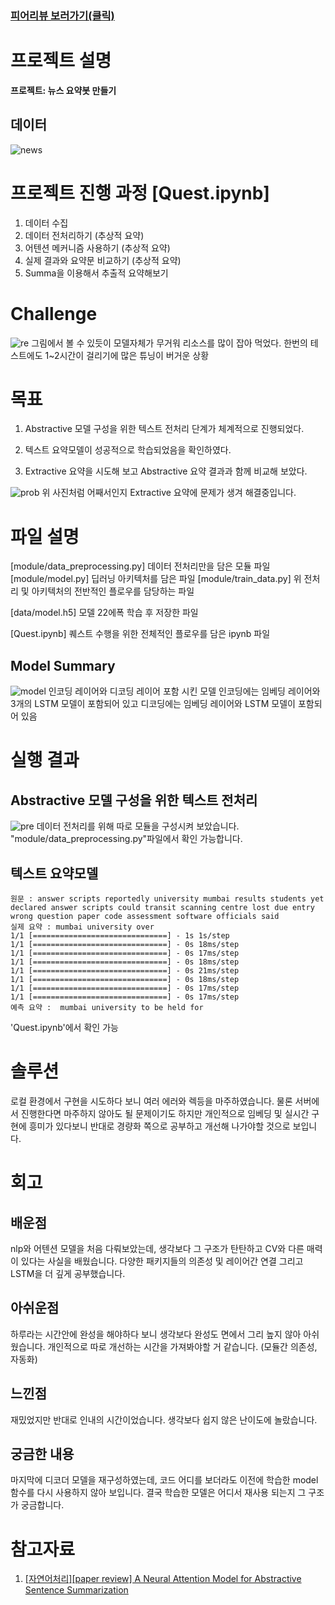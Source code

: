 ### [피어리뷰 보러가기(클릭)](PRT.md)

# 프로젝트 설명
**프로젝트: 뉴스 요약봇 만들기**


## 데이터
![news](img/news.png)

# 프로젝트 진행 과정 [Quest.ipynb]
1. 데이터 수집
2. 데이터 전처리하기 (추상적 요약)
3. 어텐션 메커니즘 사용하기 (추상적 요약)
4. 실제 결과와 요약문 비교하기 (추상적 요약)
5. Summa을 이용해서 추출적 요약해보기

# Challenge
![re](img/resource.png)
그림에서 볼 수 있듯이 모델자체가 무거워 리소스를 많이 잡아 먹었다.
한번의 테스트에도 1~2시간이 걸리기에 많은 튜닝이 버거운 상황


# 목표
1. Abstractive 모델 구성을 위한 텍스트 전처리 단계가 체계적으로 진행되었다.

2. 텍스트 요약모델이 성공적으로 학습되었음을 확인하였다.

3. Extractive 요약을 시도해 보고 Abstractive 요약 결과과 함께 비교해 보았다.

![prob](img/prob.png)
위 사진처럼 어째서인지 Extractive 요약에 문제가 생겨 해결중입니다.

# 파일 설명
[module/data_preprocessing.py]
데이터 전처리만을 담은 모듈 파일
[module/model.py]
딥러닝 아키텍처를 담은 파일
[module/train_data.py]
위 전처리 및 아키텍처의 전반적인 플로우를 담당하는 파일

[data/model.h5]
모델 22에폭 학습 후 저장한 파일

[Quest.ipynb]
퀘스트 수행을 위한 전체적인 플로우를 담은 ipynb 파일

## Model Summary
![model](img/model.png)
인코딩 레이어와 디코딩 레이어 포함 시킨 모델
인코딩에는 임베딩 레이어와 3개의 LSTM 모델이 포함되어 있고
디코딩에는 임베딩 레이어와 LSTM 모델이 포함되어 있음

# 실행 결과

## Abstractive 모델 구성을 위한 텍스트 전처리
![pre](img/pre.png)
데이터 전처리를 위해 따로 모듈을 구성시켜 보았습니다.
"module/data_preprocessing.py"파일에서 확인 가능합니다.

## 텍스트 요약모델

```
원문 : answer scripts reportedly university mumbai results students yet declared answer scripts could transit scanning centre lost due entry wrong question paper code assessment software officials said 
실제 요약 : mumbai university over 
1/1 [==============================] - 1s 1s/step
1/1 [==============================] - 0s 18ms/step
1/1 [==============================] - 0s 17ms/step
1/1 [==============================] - 0s 18ms/step
1/1 [==============================] - 0s 21ms/step
1/1 [==============================] - 0s 18ms/step
1/1 [==============================] - 0s 17ms/step
1/1 [==============================] - 0s 17ms/step
예측 요약 :  mumbai university to be held for
```
'Quest.ipynb'에서 확인 가능

# 솔루션
로컬 환경에서 구현을 시도하다 보니 여러 에러와 렉등을 마주하였습니다.
물론 서버에서 진행한다면 마주하지 않아도 될 문제이기도 하지만 개인적으로 임베딩 및 실시간 구현에 흥미가 있다보니 반대로 경량화 쪽으로 공부하고 개선해 나가야할 것으로 보입니다.

# 회고

## 배운점
nlp와 어텐션 모델을 처음 다뤄보았는데, 생각보다 그 구조가 탄탄하고 CV와 다른 매력이 있다는 사실을 배웠습니다.
다양한 패키지들의 의존성 및 레이어간 연결 그리고 LSTM을 더 깊게 공부했습니다.

## 아쉬운점
하루라는 시간안에 완성을 해야하다 보니 생각보다 완성도 면에서 그리 높지 않아 아쉬웠습니다.
개인적으로 따로 개선하는 시간을 가져봐야할 거 같습니다. (모듈간 의존성, 자동화)

## 느낀점
재밌었지만 반대로 인내의 시간이었습니다. 생각보다 쉽지 않은 난이도에 놀랐습니다.

## 궁금한 내용
마지막에 디코더 모델을 재구성하였는데, 코드 어디를 보더라도 이전에 학습한 model함수를 다시 사용하지 않아 보입니다. 결국 학습한 모델은 어디서 재사용 되는지 그 구조가 궁금합니다.

# 참고자료

1. [[자연어처리][paper review] A Neural Attention Model for Abstractive Sentence Summarization](https://supkoon.tistory.com/40)